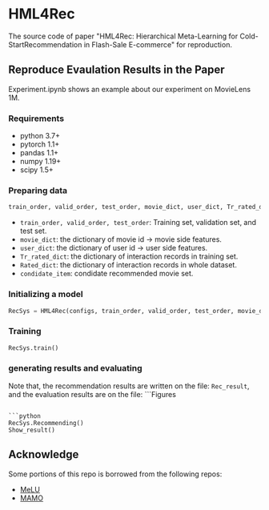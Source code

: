 # HML4Rec
The source code of paper "HML4Rec: Hierarchical Meta-Learning for Cold-StartRecommendation in Flash-Sale E-commerce" for reproduction.

## Reproduce Evaulation Results in the Paper
Experiment.ipynb shows an example about our experiment on MovieLens 1M. 

### Requirements
- python 3.7+
- pytorch 1.1+
- pandas 1.1+
- numpy 1.19+
- scipy 1.5+

### Preparing data
```python
train_order, valid_order, test_order, movie_dict, user_dict, Tr_rated_dict, Rated_dict, condidate_item = prepare_dataset()
```
- ```train_order, valid_order, test_order```: Training set, validation set, and test set.
- ```movie_dict```: the dictionary of movie id -> movie side features.
- ```user_dict```: the dictionary of user id -> user side features.
- ```Tr_rated_dict```: the dictionary of interaction records in training set.
- ```Rated_dict```: the dictionary of interaction records in whole dataset.
- ```condidate_item```: condidate recommended movie set.

### Initializing a model
```python
RecSys = HML4Rec(configs, train_order, valid_order, test_order, movie_dict, user_dict, Tr_rated_dict, Rated_dict, condidate_item)
```

### Training
```python
RecSys.train()
```

### generating results and evaluating
Note that, the recommendation results are written on the file: ```Rec_result```, and the evaluation results are on the file: ```Figures
```.

```python
RecSys.Recommending()
Show_result()
```

## Acknowledge

Some portions of this repo is borrowed from the following repos:
- [MeLU](https://github.com/hoyeoplee/MeLU)
- [MAMO](https://github.com/dongmanqing/Code-for-MAMO)
